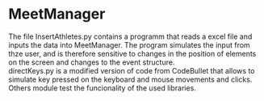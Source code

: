 # MeetManager
The file InsertAthletes.py contains a programm that reads a excel file and inputs the data into MeetManager. The program simulates the input from thze user, and is therefore sensitive to changes in the position of elements on the screen and changes to the event structure.  
directKeys.py is a modified version of code from CodeBullet that allows to simulate key pressed on the keyboard and mouse movements and clicks.  
Others module test the funcionality of the used libraries.
